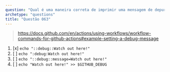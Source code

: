 ```yaml
---
question: "Qual é uma maneira correta de imprimir uma mensagem de depuração?"
archetype: "questions"
title: "Questão 063"
---
```


> https://docs.github.com/en/actions/using-workflows/workflow-commands-for-github-actions#example-setting-a-debug-message
1. [x] `echo "::debug::Watch out here!"`
1. [ ] `echo ":debug:Watch out here!"`
1. [ ] `echo "::debug::message=Watch out here!"`
1. [ ] `echo "Watch out here!" >> $GITHUB_DEBUG`
